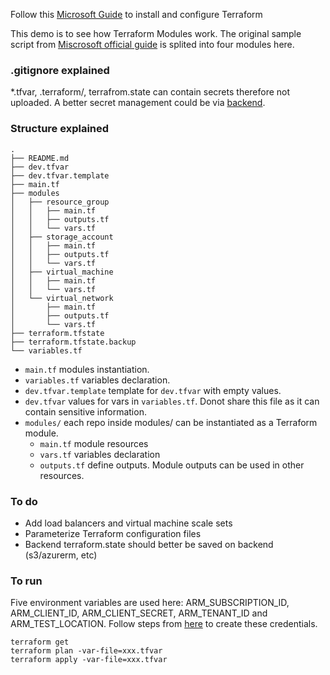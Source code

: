 Follow this [Microsoft Guide](https://docs.microsoft.com/en-us/azure/virtual-machines/linux/terraform-install-configure) to install and configure Terraform

This demo is to see how Terraform Modules work. The original sample script from [Miscrosoft official guide](https://docs.microsoft.com/en-us/azure/virtual-machines/linux/terraform-create-complete-vm) is splited into four modules here.

### .gitignore explained

*.tfvar, .terraform/, terrafrom.state can contain secrets therefore not uploaded. A better secret management could be via [backend](https://www.terraform.io/docs/backends/types/azurerm.html).


### Structure explained

```
.
├── README.md
├── dev.tfvar
├── dev.tfvar.template
├── main.tf
├── modules
│   ├── resource_group
│   │   ├── main.tf
│   │   ├── outputs.tf
│   │   └── vars.tf
│   ├── storage_account
│   │   ├── main.tf
│   │   ├── outputs.tf
│   │   └── vars.tf
│   ├── virtual_machine
│   │   ├── main.tf
│   │   └── vars.tf
│   └── virtual_network
│       ├── main.tf
│       ├── outputs.tf
│       └── vars.tf
├── terraform.tfstate
├── terraform.tfstate.backup
└── variables.tf
```

- `main.tf` modules instantiation.
- `variables.tf` variables declaration.
- `dev.tfvar.template` template for `dev.tfvar` with empty values.
- `dev.tfvar` values for vars in `variables.tf`. Donot share this file as it can contain sensitive information.
- `modules/` each repo inside modules/ can be instantiated as a Terraform module. 
  - `main.tf` module resources
  - `vars.tf` variables declaration
  - `outputs.tf` define outputs. Module outputs can be used in other resources.





### To do
- Add load balancers and virtual machine scale sets
- Parameterize Terraform configuration files
- Backend terraform.state should better be saved on backend (s3/azurerm, etc)



### To run

Five environment variables are used here: ARM_SUBSCRIPTION_ID, ARM_CLIENT_ID, ARM_CLIENT_SECRET, ARM_TENANT_ID and ARM_TEST_LOCATION. Follow steps from [here](https://www.terraform.io/docs/providers/azurerm/authenticating_via_service_principal.html) to create these credentials.

`terraform get` \
`terraform plan -var-file=xxx.tfvar` \
`terraform apply -var-file=xxx.tfvar`